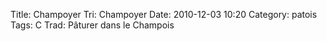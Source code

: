 Title: Champoyer
Tri: Champoyer
Date: 2010-12-03 10:20
Category: patois
Tags: C
Trad: Pâturer dans le Champois
